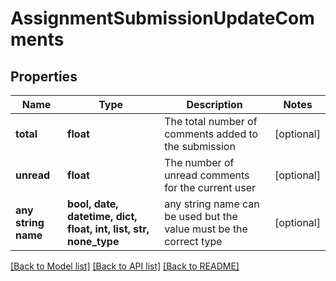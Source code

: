 # AssignmentSubmissionUpdateComments


## Properties
Name | Type | Description | Notes
------------ | ------------- | ------------- | -------------
**total** | **float** | The total number of comments added to the submission | [optional] 
**unread** | **float** | The number of unread comments for the current user | [optional] 
**any string name** | **bool, date, datetime, dict, float, int, list, str, none_type** | any string name can be used but the value must be the correct type | [optional]

[[Back to Model list]](../README.md#documentation-for-models) [[Back to API list]](../README.md#documentation-for-api-endpoints) [[Back to README]](../README.md)


